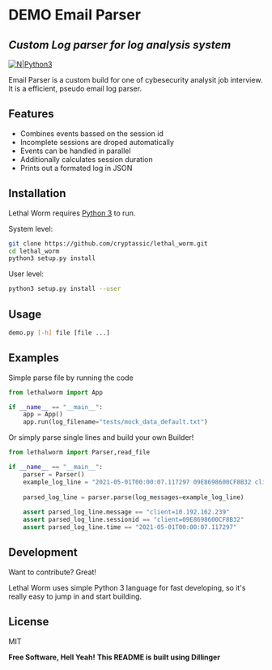 # DEMO Email Parser
## _Custom Log parser for log analysis system_

[![N|Python3](https://www.python.org/static/community_logos/python-powered-w-70x28.png)](https://www.python.org/)

Email Parser is a custom build for one of cybesecurity analysit job interview. It is a efficient, pseudo email log parser.

## Features

- Combines events bassed on the session id
- Incomplete sessions are droped automatically
- Events can be handled in parallel
- Additionally calculates session duration
- Prints out a formated log in JSON

## Installation

Lethal Worm requires [Python 3](https://www.python.org/downloads/) to run.


System level:
```sh
git clone https://github.com/cryptassic/lethal_worm.git 
cd lethal_worm
python3 setup.py install
```

User level:
```sh
python3 setup.py install --user
```

## Usage
```sh
demo.py [-h] file [file ...]
```

## Examples

Simple parse file by running the code
```python
from lethalworm import App

if __name__ == "__main__":
    app = App()
    app.run(log_filename="tests/mock_data_default.txt")
```




Or simply parse single lines and build your own Builder!
```python
from lethalworm import Parser,read_file

if __name__ == "__main__":
    parser = Parser()
    example_log_line = "2021-05-01T00:00:07.117297 09E8698600CF8B32 client=10.192.162.239"
    
    parsed_log_line = parser.parse(log_messages=example_log_line)
    
    assert parsed_log_line.message == "client=10.192.162.239"
    assert parsed_log_line.sessionid == "client=09E8698600CF8B32"
    assert parsed_log_line.time == "2021-05-01T00:00:07.117297"
```


## Development

Want to contribute? Great!

Lethal Worm uses simple Python 3 language for fast developing, so it's really easy to jump in and start building.

## License

MIT

**Free Software, Hell Yeah!**
**This README is built using Dillinger**

